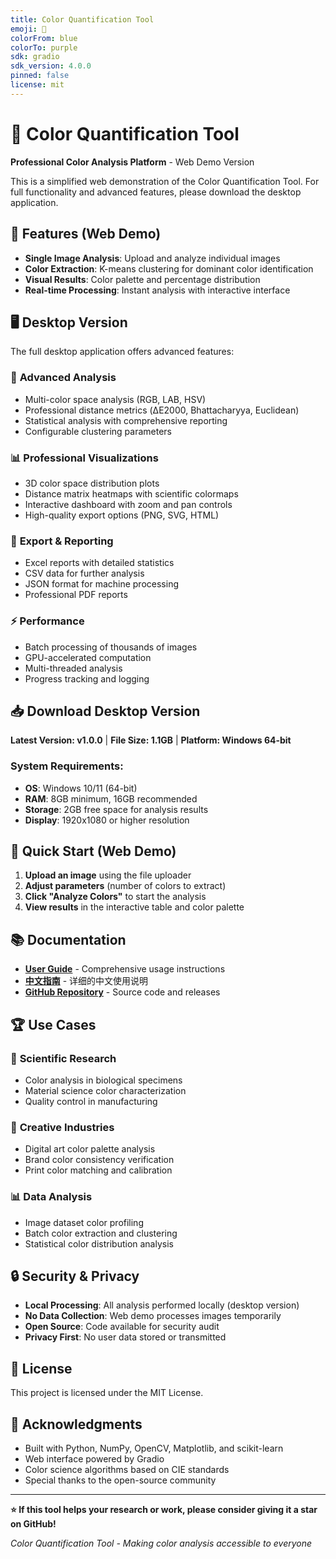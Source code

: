 ```yaml
---
title: Color Quantification Tool
emoji: 🎨
colorFrom: blue
colorTo: purple
sdk: gradio
sdk_version: 4.0.0
pinned: false
license: mit
---
```


# 🎨 Color Quantification Tool

**Professional Color Analysis Platform** - Web Demo Version

This is a simplified web demonstration of the Color Quantification Tool. For full functionality and advanced features, please download the desktop application.

## 🌟 Features (Web Demo)

- **Single Image Analysis**: Upload and analyze individual images
- **Color Extraction**: K-means clustering for dominant color identification
- **Visual Results**: Color palette and percentage distribution
- **Real-time Processing**: Instant analysis with interactive interface

## 🖥️ Desktop Version

The full desktop application offers advanced features:

### 🔬 **Advanced Analysis**
- Multi-color space analysis (RGB, LAB, HSV)
- Professional distance metrics (ΔE2000, Bhattacharyya, Euclidean)
- Statistical analysis with comprehensive reporting
- Configurable clustering parameters

### 📊 **Professional Visualizations**
- 3D color space distribution plots
- Distance matrix heatmaps with scientific colormaps
- Interactive dashboard with zoom and pan controls
- High-quality export options (PNG, SVG, HTML)

### 💾 **Export & Reporting**
- Excel reports with detailed statistics
- CSV data for further analysis
- JSON format for machine processing
- Professional PDF reports

### ⚡ **Performance**
- Batch processing of thousands of images
- GPU-accelerated computation
- Multi-threaded analysis
- Progress tracking and logging

## 📥 Download Desktop Version

**Latest Version: v1.0.0** | **File Size: 1.1GB** | **Platform: Windows 64-bit**

### System Requirements:
- **OS**: Windows 10/11 (64-bit)
- **RAM**: 8GB minimum, 16GB recommended
- **Storage**: 2GB free space for analysis results
- **Display**: 1920x1080 or higher resolution

## 🚀 Quick Start (Web Demo)

1. **Upload an image** using the file uploader
2. **Adjust parameters** (number of colors to extract)
3. **Click "Analyze Colors"** to start the analysis
4. **View results** in the interactive table and color palette

## 📚 Documentation

- **[User Guide](https://github.com/your-username/ColorQuantificationTool/blob/main/User_Guide_Instructions.md)** - Comprehensive usage instructions
- **[中文指南](https://github.com/your-username/ColorQuantificationTool/blob/main/使用指导说明.md)** - 详细的中文使用说明
- **[GitHub Repository](https://github.com/your-username/ColorQuantificationTool)** - Source code and releases

## 🏆 Use Cases

### 🔬 **Scientific Research**
- Color analysis in biological specimens
- Material science color characterization
- Quality control in manufacturing

### 🎨 **Creative Industries**
- Digital art color palette analysis
- Brand color consistency verification
- Print color matching and calibration

### 📊 **Data Analysis**
- Image dataset color profiling
- Batch color extraction and clustering
- Statistical color distribution analysis

## 🔒 Security & Privacy

- **Local Processing**: All analysis performed locally (desktop version)
- **No Data Collection**: Web demo processes images temporarily
- **Open Source**: Code available for security audit
- **Privacy First**: No user data stored or transmitted

## 📄 License

This project is licensed under the MIT License.

## 🙏 Acknowledgments

- Built with Python, NumPy, OpenCV, Matplotlib, and scikit-learn
- Web interface powered by Gradio
- Color science algorithms based on CIE standards
- Special thanks to the open-source community



---

**⭐ If this tool helps your research or work, please consider giving it a star on GitHub!**

*Color Quantification Tool - Making color analysis accessible to everyone*
